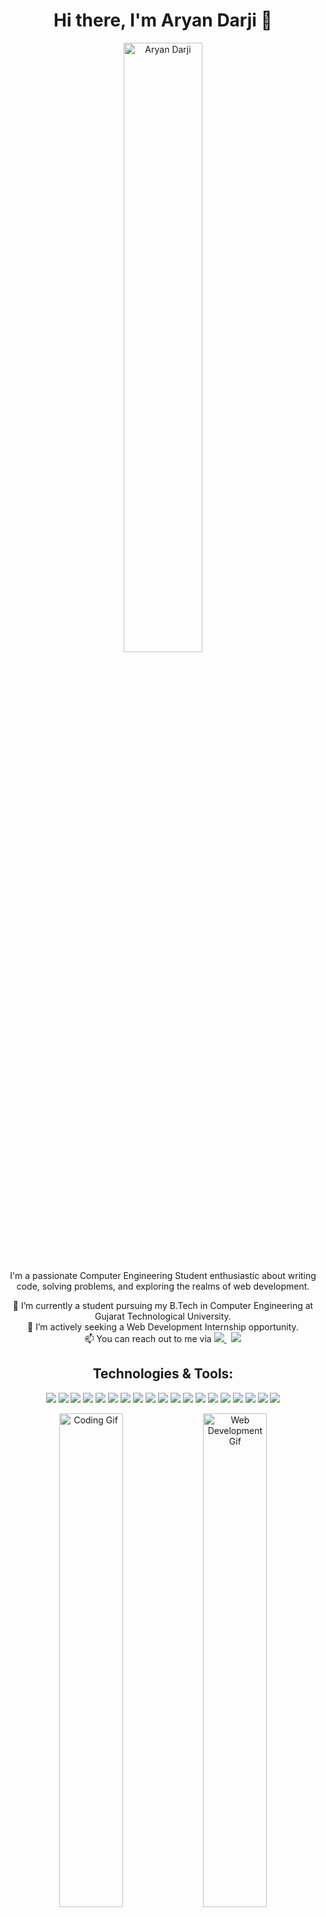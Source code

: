 <h1 align="center">Hi there, I'm Aryan Darji 👋</h1>

<!-- Profile Image -->
<p align="center">
  <img width="50%" alt="Aryan Darji" src="https://user-images.githubusercontent.com/48678280/88862734-4903af80-d201-11ea-968b-9c939d88a37c.gif">
</p>

<!-- About Me -->
<p align="center">I'm a passionate Computer Engineering Student enthusiastic about writing code, solving problems, and exploring the realms of web development.</p>

<!-- Current Status -->
<p align="center">🔭 I’m currently a student pursuing my B.Tech in Computer Engineering at Gujarat Technological University.<br>
👯 I’m actively seeking a Web Development Internship opportunity.<br>
📫 You can reach out to me via 
  <a href="https://www.linkedin.com/in/aryan-darji-428688254/" target="_blank">
    <img src="https://img.shields.io/badge/LinkedIn-Connect-blue?style=flat&logo=linkedin">
  </a>
  &nbsp;
  <a href="mailto:aryandarji2005@gmail.com" target="_blank">
    <img src="https://img.shields.io/badge/Gmail-Contact-red?style=flat&logo=gmail">
  </a>
</p>

<!-- Technologies and Tools -->
<h2 align="center">Technologies & Tools:</h2>
<p align="center">
  <img src="https://img.shields.io/badge/HTML5-HTML5-orange?style=flat&logo=html5">
  <img src="https://img.shields.io/badge/CSS3-CSS3-blue?style=flat&logo=css3">
  <img src="https://img.shields.io/badge/JavaScript-JavaScript-yellow?style=flat&logo=javascript">
  <img src="https://img.shields.io/badge/Node.js-Node.js-green?style=flat&logo=node.js">
  <img src="https://img.shields.io/badge/React-React-blue?style=flat&logo=react">
  <img src="https://img.shields.io/badge/Chart.js-Chart.js-blue?style=flat&logo=chart.js">
  <img src="https://img.shields.io/badge/D3.js-D3.js-orange?style=flat&logo=d3.js">
  <img src="https://img.shields.io/badge/Java-Java-yellow?style=flat&logo=java">
  <img src="https://img.shields.io/badge/SQL-SQL-blue?style=flat&logo=postgresql">
  <img src="https://img.shields.io/badge/MongoDB-MongoDB-green?style=flat&logo=mongodb">
  <img src="https://img.shields.io/badge/PHP-PHP-purple?style=flat&logo=php">
  <img src="https://img.shields.io/badge/Figma-Figma-purple?style=flat&logo=figma">
  <img src="https://img.shields.io/badge/Photoshop-Photoshop-blue?style=flat&logo=adobe-photoshop">
  <img src="https://img.shields.io/badge/Git-Git-red?style=flat&logo=git">
  <img src="https://img.shields.io/badge/Visual Studio-Visual Studio-blue?style=flat&logo=visual-studio">
  <img src="https://img.shields.io/badge/JIRA-JIRA-blue?style=flat&logo=jira">
  <img src="https://img.shields.io/badge/Replit-Replit-yellow?style=flat&logo=replit">
  <img src="https://img.shields.io/badge/Webflow-Webflow-orange?style=flat&logo=webflow">
  <img src="https://img.shields.io/badge/Framer-Framer-green?style=flat&logo=framer">
</p>

<!-- Animated Gifs -->
<p align="center">
  <img width="45%" alt="Coding Gif" src="https://media.giphy.com/media/ZVik7pBtu9dNS/giphy.gif">
  <img width="45%" alt="Web Development Gif" src="https://media.giphy.com/media/dxn6fRlTIShoeBr69N/giphy.gif">
</p>

<!-- Fun Fact -->
<h3 align="center">Fun Fact:</h3>
<p align="center">I can speak four languages fluently: English, Hindi, Gujarati, and JavaScript! 😉</p>

<!-- Footer -->
<h4 align="center">Thanks for visiting! Let's connect and collaborate on some exciting projects!</h4>
